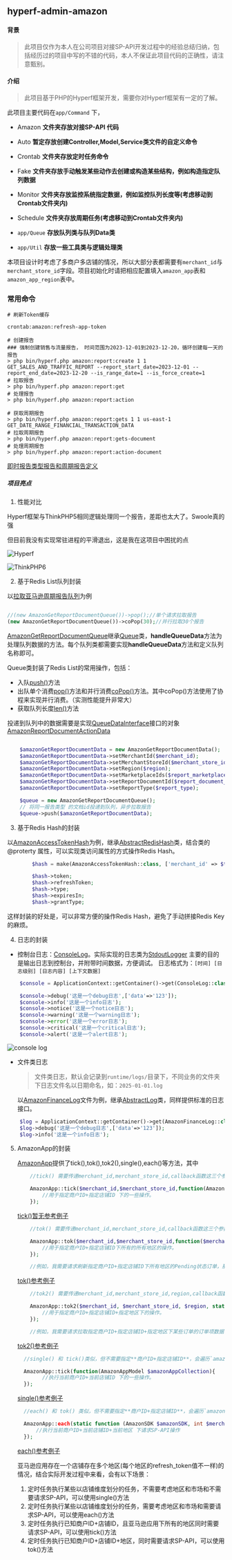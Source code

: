 ## hyperf-admin-amazon

#### 背景
> 此项目仅作为本人在公司项目对接SP-API开发过程中的经验总结归纳，包括经历过的项目中写的不错的代码，本人不保证此项目代码的正确性，请注意甄别。

#### 介绍
> 此项目基于PHP的Hyperf框架开发，需要你对Hyperf框架有一定的了解。

此项目主要代码在`app/Command` 下，
- Amazon  **文件夹存放对接SP-API 代码**
- Auto    **暂定存放创建Controller,Model,Service类文件的自定义命令**
- Crontab **文件夹存放定时任务命令**
- Fake    **文件夹存放手动触发某些动作去创建或构造某些结构，例如构造指定队列数据**
- Monitor **文件夹存放监控系统指定数据，例如监控队列长度等(考虑移动到Crontab文件夹内)**
- Schedule **文件夹存放周期任务(考虑移动到Crontab文件夹内)**

- ``app/Queue`` **存放队列类与队列Data类**
- ``app/Util``  **存放一些工具类与逻辑处理类**

本项目设计时考虑了多商户多店铺的情况，所以大部分表都需要有`merchant_id`与`merchant_store_id`字段。项目初始化时请把相应配置填入`amazon_app`表和`amazon_app_region`表中。

### 常用命令
```
# 刷新Token缓存

crontab:amazon:refresh-app-token

# 创建报告
### 强制创建销售与流量报告， 时间范围为2023-12-01到2023-12-20，循环创建每一天的报告
> php bin/hyperf.php amazon:report:create 1 1 GET_SALES_AND_TRAFFIC_REPORT --report_start_date=2023-12-01 --report_end_date=2023-12-20 --is_range_date=1 --is_force_create=1
# 拉取报告
> php bin/hyperf.php amazon:report:get
# 处理报告
> php bin/hyperf.php amazon:report:action

# 获取周期报告
> php bin/hyperf.php amazon:report:gets 1 1 us-east-1 GET_DATE_RANGE_FINANCIAL_TRANSACTION_DATA
# 拉取周期报告
> php bin/hyperf.php amazon:report:gets-document
# 处理周期报告
> php bin/hyperf.php amazon:report:action-document

```
[即时报告类型报告和周期报告定义](./config/autoload/amazon_reports.php)

##### 项目亮点

1. 性能对比

Hyperf框架与ThinkPHP5相同逻辑处理同一个报告，差距也太大了。Swoole真的强

但目前我没有实现常驻进程的平滑退出，这是我在这项目中困扰的点

![Hyperf](assets/markdown-img-paste-20240207022923459.png)

![ThinkPHP6](assets/markdown-img-paste-20240207023112869.png)


2. 基于Redis List队列封装

以[拉取亚马逊周期报告队列](./app/Command/Amazon/Report/ReportGetDocument.php)为例

```php

//(new AmazonGetReportDocumentQueue())->pop();//单个请求拉取报告
(new AmazonGetReportDocumentQueue())->coPop(30);//并行拉取30个报告
```
[AmazonGetReportDocumentQueue](./app/Queue/AmazonGetReportDocumentQueue.php)继承[Queue](./app/Queue/Queue.php)类，**handleQueueData**方法为处理队列数据的方法。每个队列类都需要实现**handleQueueData**方法和定义队列名称即可。

Queue类封装了Redis List的常用操作，包括：
- 入队[push()](./app/Queue/Queue.php#L35)方法
- 出队单个消费[pop()](./app/Queue/Queue.php#L46)方法和并行消费[coPop()](./app/Queue/Queue.php#L130)方法。其中coPop()方法使用了协程来实现并行消费。（实测性能提升非常大）
- 获取队列长度[len()](./app/Queue/Queue.php#L227)方法


投递到队列中的数据需要是实现[QueueDataInterface](./app/Queue/Data/QueueDataInterface.php)接口的对象[AmazonReportDocumentActionData](./app/Queue/Data/AmazonReportDocumentActionData.php)
```php

    $amazonGetReportDocumentData = new AmazonGetReportDocumentData();
    $amazonGetReportDocumentData->setMerchantId($merchant_id);
    $amazonGetReportDocumentData->setMerchantStoreId($merchant_store_id);
    $amazonGetReportDocumentData->setRegion($region);
    $amazonGetReportDocumentData->setMarketplaceIds($report_marketplace_ids);
    $amazonGetReportDocumentData->setReportDocumentId($report_document_id);
    $amazonGetReportDocumentData->setReportType($report_type);

    $queue = new AmazonGetReportDocumentQueue();
    // 将同一报告类型 的文档id投递到队列，异步拉取报告
    $queue->push($amazonGetReportDocumentData);

```


3. 基于Redis Hash的封装

以[AmazonAccessTokenHash](./app/Util/RedisHash/AmazonAccessTokenHash.php)为例，继承[AbstractRedisHash](./app/Util/RedisHash/AbstractRedisHash.php)类，结合类的@proterty 属性，可以实现类访问属性的方式操作Redis Hash。
```php
        $hash = make(AmazonAccessTokenHash::class, ['merchant_id' => $this->getMerchantId(), 'merchant_store_id' => $this->getMerchantStoreId(), 'region' => $region]);

        $hash->token;
        $hash->refreshToken;
        $hash->type;
        $hash->expiresIn;
        $hash->grantType;
```

这样封装的好处是，可以非常方便的操作Redis Hash，避免了手动拼接Redis Key的麻烦。


4. 日志的封装

- 控制台日志：[ConsoleLog](./app/Util/ConsoleLog.php)。实际实现的日志类为[StdoutLogger](./app/Util/StdoutLogger.php)
    主要的目的是输出日志到控制台，并附带时间数据，方便调试。
    日志格式为：`[时间] [日志级别] [日志内容] [上下文数据]`
```php
    $console = ApplicationContext::getContainer()->get(ConsoleLog::class);

    $console->debug('这是一个debug日志',['data'=>'123']);
    $console->info('这是一个info日志');
    $console->notice('这是一个notice日志');
    $console->warning('这是一个warning日志');
    $console->error('这是一个error日志');
    $console->critical('这是一个critical日志');
    $console->alert('这是一个alert日志');
```

![console log](./assets/console-log-preview.png)

- 文件类日志
    > 文件类日志，默认会记录到`runtime/logs/`目录下，不同业务的文件夹下日志文件名以日期命名，如：`2025-01-01.log`

    以[AmazonFinanceLog](./app/Util/Log/AmazonFinanceLog.php)文件为例，继承[AbstractLog](./app/Util/Log/AbstractLog.php)类，同样提供标准的日志接口。
```php
    $log = ApplicationContext::getContainer()->get(AmazonFinanceLog::class);
    $log->debug('这是一个debug日志',['data'=>'123']);
    $log->info('这是一个info日志');

```

5. AmazonApp的封装

    [AmazonApp](./app/Util/AmazonApp.php)提供了tick(),tok(),tok2(),single(),each()等方法，其中

    ```php
        //tick() 需要传递merchant_id,merchant_store_id,callback函数这三个参数，匿名函数中回传的是AmazonAppModel对象

        AmazonApp::tick($merchant_id,$merchant_store_id,function(AmazonAppModel $amazonAppCollection){
            //用于指定商户ID+指定店铺ID 下的一些操作。
        });

    ```
    [tick()暂无参考例子]()
    ```php
        //tok() 需要传递merchant_id,merchant_store_id,callback函数这三个参数，匿名函数中回传的是AmazonSDK对象, $merchant_id商户ID, $merchant_store_id店铺ID, SellingPartnerSDK对象, AccessToken对象, $region当前地区, $marketplace_ids当前地区的站点ID集合。

        AmazonApp::tok($merchant_id,$merchant_store_id,function($merchant_id, $merchant_store_id, SellingPartnerSDK $spApi, AccessToken $accessToken, $region, $marketplace_ids){
            //用于指定商户ID+指定店铺ID下所有的所有地区的操作。
        });

        //例如，我需要请求刷新指定商户ID+指定店铺ID下所有地区的Pending状态订单，那么就可以使用这个方法。
    ```
    [tok()参考例子](./app/Command/Crontab/Amazon/RefreshPendingOrder.php#L62)

    ```php
        //tok2() 需要传递merchant_id,merchant_store_id,region,callback函数这四个参数，匿名函数中回传的是AmazonSDK对象, $merchant_id商户ID, $merchant_store_id店铺ID, SellingPartnerSDK对象, AccessToken对象, $region当前地区, $marketplace_ids当前地区的站点ID集合。

        AmazonApp::tok2($merchant_id, $merchant_store_id, $region, static function (AmazonSDK $amazonSDK, int $merchant_id, int $merchant_store_id, SellingPartnerSDK $sdk, AccessToken $accessToken, string $region, array $marketplace_ids) use ($amazon_order_ids) {
            //用于指定商户ID+指定店铺ID+指定地区下的操作。
        });

        //例如，我需要请求拉取指定商户ID+指定店铺ID+指定地区下某些订单的订单项数据
    ```
    [tok2()参考例子](./app/Command/Amazon/Order/GetOrderItems.php#L60)

    ```php
      //single() 和 tick()类似，但不需要指定**商户ID+指定店铺ID**，会遍历`amazon_app`表的数据并在callback匿名函数中传递AmazonAppModel对象。

      AmazonApp::tick(function(AmazonAppModel $amazonAppCollection){
            //执行当前商户ID+当前店铺ID 下的一些操作。
      });
    ```

    [single()参考例子](./app/Command/Crontab/Amazon/RefreshAppToken.php#L51)

    ```php
      //each() 和 tok() 类似，但不需要指定**商户ID+指定店铺ID**，会遍历`amazon_app`表和`amazon_app_region`表，会自动构建好有效AmazonSDK对象和AccessToken对象，并在callback匿名函数中传递AmazonSDK对象, $merchant_id商户ID, $merchant_store_id店铺ID, SellingPartnerSDK对象, AccessToken对象, $region当前地区, $marketplace_ids当前地区的站点ID集合

      AmazonApp::each(static function (AmazonSDK $amazonSDK, int $merchant_id, int $merchant_store_id, SellingPartnerSDK $sdk, AccessToken $accessToken, string $region, array $marketplace_ids) {
          //执行当前商户ID+当前店铺ID+当前地区 下请求SP-API操作
      });
    ```
    [each()参考例子](./app/Command/Crontab/Amazon/AmazonReportCreate.php#L55)


    亚马逊应用存在一个店铺存在多个地区(每个地区的refresh_token值不一样)的情况，结合实际开发过程中来看，会有以下场景：
    1. 定时任务执行某些以店铺维度划分的任务，不需要考虑地区和市场和不需要请求SP-API，可以使用single()方法
    2. 定时任务执行某些以店铺维度划分的任务，需要考虑地区和市场和需要请求SP-API，可以使用each()方法
    3. 定时任务执行已知商户ID+店铺ID，且亚马逊应用下所有的地区同时需要请求SP-API，可以使用tick()方法
    4. 定时任务执行已知商户ID+店铺ID+地区，同时需要请求SP-API，可以使用tok()方法
